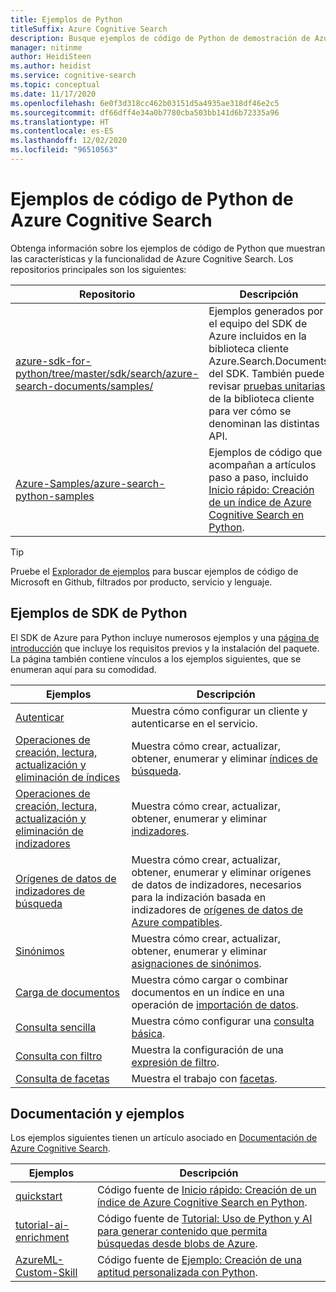 ```yaml
---
title: Ejemplos de Python
titleSuffix: Azure Cognitive Search
description: Busque ejemplos de código de Python de demostración de Azure Cognitive Search que usan el SDK de .NET de Azure para Python o REST.
manager: nitinme
author: HeidiSteen
ms.author: heidist
ms.service: cognitive-search
ms.topic: conceptual
ms.date: 11/17/2020
ms.openlocfilehash: 6e0f3d318cc462b03151d5a4935ae318df46e2c5
ms.sourcegitcommit: df66dff4e34a0b7780cba503bb141d6b72335a96
ms.translationtype: HT
ms.contentlocale: es-ES
ms.lasthandoff: 12/02/2020
ms.locfileid: "96510563"
---
```

# <a name="python-code-samples-for-azure-cognitive-search"></a>Ejemplos de código de Python de Azure Cognitive Search

Obtenga información sobre los ejemplos de código de Python que muestran las características y la funcionalidad de Azure Cognitive Search. Los repositorios principales son los siguientes:

| Repositorio | Descripción |
|------------|-------------|
| [azure-sdk-for-python/tree/master/sdk/search/azure-search-documents/samples/](https://github.com/Azure/azure-sdk-for-python/tree/master/sdk/search/azure-search-documents/samples) | Ejemplos generados por el equipo del SDK de Azure incluidos en la biblioteca cliente Azure.Search.Documents del SDK. También puede revisar [pruebas unitarias](https://github.com/Azure/azure-sdk-for-python/tree/master/sdk/search/azure-search-documents/tests) de la biblioteca cliente para ver cómo se denominan las distintas API. |
| [Azure-Samples/azure-search-python-samples](https://github.com/Azure-Samples/azure-search-python-samples) | Ejemplos de código que acompañan a artículos paso a paso, incluido [Inicio rápido: Creación de un índice de Azure Cognitive Search en Python](search-get-started-python.md).|

> [!Tip]
> Pruebe el [Explorador de ejemplos](/samples/browse/?languages=python&products=azure-cognitive-search) para buscar ejemplos de código de Microsoft en Github, filtrados por producto, servicio y lenguaje.

## <a name="python-sdk-samples"></a>Ejemplos de SDK de Python

El SDK de Azure para Python incluye numerosos ejemplos y una [página de introducción](https://github.com/Azure/azure-sdk-for-python/tree/master/sdk/search/azure-search-documents/samples) que incluye los requisitos previos y la instalación del paquete. La página también contiene vínculos a los ejemplos siguientes, que se enumeran aquí para su comodidad.

| Ejemplos | Descripción |
|---------|-------------|
| [Autenticar](https://github.com/Azure/azure-sdk-for-python/blob/master/sdk/search/azure-search-documents/samples/sample_authentication.py) | Muestra cómo configurar un cliente y autenticarse en el servicio. | 
| [Operaciones de creación, lectura, actualización y eliminación de índices](https://github.com/Azure/azure-sdk-for-python/blob/master/sdk/search/azure-search-documents/samples/sample_index_crud_operations.py) | Muestra cómo crear, actualizar, obtener, enumerar y eliminar [índices de búsqueda](search-what-is-an-index.md). |
| [Operaciones de creación, lectura, actualización y eliminación de indizadores](https://github.com/Azure/azure-sdk-for-python/blob/master/sdk/search/azure-search-documents/samples/sample_indexers_operations.py) | Muestra cómo crear, actualizar, obtener, enumerar y eliminar [indizadores](search-indexer-overview.md). |
| [Orígenes de datos de indizadores de búsqueda](https://github.com/Azure/azure-sdk-for-python/blob/master/sdk/search/azure-search-documents/samples/sample_indexer_datasource_skillset.py) | Muestra cómo crear, actualizar, obtener, enumerar y eliminar orígenes de datos de indizadores, necesarios para la indización basada en indizadores de [orígenes de datos de Azure compatibles](search-indexer-overview.md#supported-data-sources). |
| [Sinónimos](https://github.com/Azure/azure-sdk-for-python/blob/master/sdk/search/azure-search-documents/samples/sample_synonym_map_operations.py) | Muestra cómo crear, actualizar, obtener, enumerar y eliminar [asignaciones de sinónimos](search-synonyms.md).  |
| [Carga de documentos](https://github.com/Azure/azure-sdk-for-python/blob/master/sdk/search/azure-search-documents/samples/sample_crud_operations.py) | Muestra cómo cargar o combinar documentos en un índice en una operación de [importación de datos](search-what-is-data-import.md). |
| [Consulta sencilla](https://github.com/Azure/azure-sdk-for-python/blob/master/sdk/search/azure-search-documents/samples/sample_simple_query.py) | Muestra cómo configurar una [consulta básica](search-query-overview.md). |
| [Consulta con filtro](https://github.com/Azure/azure-sdk-for-python/blob/master/sdk/search/azure-search-documents/samples/sample_filter_query.py) | Muestra la configuración de una [expresión de filtro](search-filters.md). |
| [Consulta de facetas](https://github.com/Azure/azure-sdk-for-python/blob/master/sdk/search/azure-search-documents/samples/sample_facet_query.py) | Muestra el trabajo con [facetas](search-filters-facets.md). |

## <a name="documentation-samples"></a>Documentación y ejemplos

Los ejemplos siguientes tienen un artículo asociado en [Documentación de Azure Cognitive Search](./index.yml).

| Ejemplos | Descripción | 
|---------|-------------|
| [quickstart](https://github.com/Azure-Samples/azure-search-python-samples/tree/master/Quickstart) | Código fuente de [Inicio rápido: Creación de un índice de Azure Cognitive Search en Python](search-get-started-python.md).  |
| [tutorial-ai-enrichment](https://github.com/Azure-Samples/azure-search-python-samples/tree/master/Tutorial-AI-Enrichment)  | Código fuente de [Tutorial: Uso de Python y AI para generar contenido que permita búsquedas desde blobs de Azure](cognitive-search-tutorial-blob-python.md).  |
| [AzureML-Custom-Skill](https://github.com/Azure-Samples/azure-search-python-samples/tree/master/AzureML-Custom-Skill)  | Código fuente de [Ejemplo: Creación de una aptitud personalizada con Python](cognitive-search-custom-skill-python.md).  |